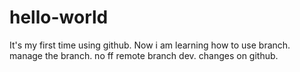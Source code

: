 # hello-world
It's my first time using github.
Now i am learning how to use branch.
manage the branch.
no ff
remote branch dev.
changes on github.
